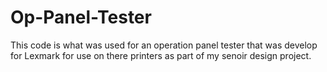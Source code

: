 # Op-Panel-Tester

This code is what was used for an operation panel tester that was develop for Lexmark for use on there printers as part of my senoir design project.
